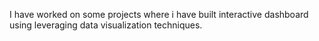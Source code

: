 I have worked on some projects where i have built interactive dashboard using leveraging 
data visualization techniques. 
